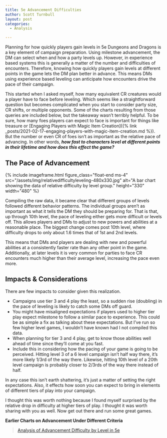 ```yaml
---
title: 5e Advancement Difficulties
author: Scott Turnbull
layout: post
categories:
  - Analysis

---
```



Planning for how quickly players gain levels in 5e Dungeons and Dragons is a key element of campaign preparation. Using milestone advancement, the DM can select when and how a party levels up. However, in experience based systems this is generally a matter of the number and difficulties of encounters. Therefore, knowing how quickly players gain levels at different points in the game lets the DM plan better in advance. This means DMs using experience based leveling can anticipate how encounters drive the pace of their campaign.

This started when I asked myself, how many equivalent CR creatures would a player have to face before leveling. Which seems like a straightforward question but becomes complicated when you start to consider party size, CR shifts, or multiple opponents. Some of the charts resulting from those queries are included below, but the takeaway wasn&#8217;t terribly helpful. To be sure, how many foes players can expect to face is important for things like treasure or [Engaging Players with Magic Item Creation]({% link _posts/2021-02-17-engaging-players-with-magic-item-creation.md %}). But the number or even CR of foes isn&#8217;t as important as the relative pace of advancing. In other words, **_how fast to characters level at different points in their lifetime and how does this effect the game?_**

## The Pace of Advancement
{% include imageframe.html
  figure_class="float-end ms-4"
  src="/assets/img/relativedifficultyleveling-480x330.jpg"
  alt="A bar chart showing the data of relative difficulty by level group."
  height="330" width="480"
 %}

Compiling the raw data, it became clear that different groups of levels followed different behavior patterns. The individual groups aren&#8217;t as important as what it tells the DM they should be preparing for. That is that, up through 10th level, the pace of leveling either gets more difficult or levels off. This allows players and DMs to adjust to new powers and abilities at a reasonable place. The biggest change comes post 10th level, where difficulty drops to only about 1.6 times that of 1st and 2nd levels. 

This means that DMs and players are dealing with new and powerful abilities at a consistently faster rate than any other point in the game. Additionally, at later levels it is very common for parties to face CR encounters much higher than their average level, increasing the pace even more. 

## Impacts & Considerations

There are few impacts to consider given this realization.

  * Campaigns use tier 3 and 4 play the least, so a sudden rise (doubling) in the pace of leveling is likely to catch some DMs off guard.
  * You might have misaligned expectations if players used to higher tier play expect milestone to follow a similar pace to experience. This could be as simple a fix as talking about these expectations. But I&#8217;ve run so few higher level games, I wouldn&#8217;t have known had I not compiled this data.
  * When planning for tier 3 and 4 play, get to know those abilities well ahead of time since they&#8217;ll come at you fast.
  * Include this in considering how the pacing of your game is going to be perceived. Hitting level 3 of a 6 level campaign isn&#8217;t half way there, it&#8217;s more likely 1/3rd of the way there. Likewise, hitting 10th level of a 20th level campaign is probably closer to 2/3rds of the way there instead of half. 

In any case this isn&#8217;t earth shattering, it&#8217;s just a matter of setting the right expectations. Also, it effects how soon you can expect to bring in elements of different tiers of play into your campaign. 

I thought this was worth nothing because I found myself surprised by the relative drop in difficulty at higher tiers of play. I thought it was worth sharing with you as well. Now get out there and run some great games.

**Earlier Charts on Advancement Under Different Criteria**

<blockquote class="imgur-embed-pub" lang="en" data-id="a/OMjA0HY"  ><a href="//imgur.com/a/OMjA0HY">Analysis of Advancement Difficulty by Level in 5e</a></blockquote><script async src="//s.imgur.com/min/embed.js" charset="utf-8"></script>
